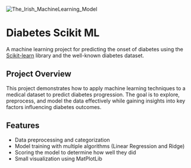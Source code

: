 ![The_Irish_MachineLearning_Model](https://github.com/user-attachments/assets/9eb491b9-dbfe-4cbf-9c64-dcf139b448b7)

# Diabetes Scikit ML

A machine learning project for predicting the onset of diabetes using the [Scikit-learn](https://scikit-learn.org/) library and the well-known diabetes dataset.

## Project Overview

This project demonstrates how to apply machine learning techniques to a medical dataset to predict diabetes progression. The goal is to explore, preprocess, and model the data effectively while gaining insights into key factors influencing diabetes outcomes.

## Features

- Data preprocessing and categorization
- Model training with multiple algorithms (Linear Regression and Ridge)
- Scoring the model to determine how well they did
- Small visualization using MatPlotLib


